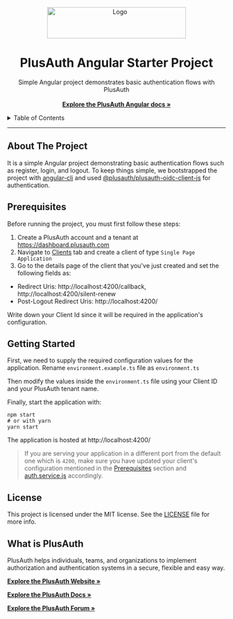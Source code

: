<div align="center">
  <a href="https://plusauth.com/">
    <img src="https://docs.plusauth.com/images/pa-white.svg" alt="Logo" width="320" height="72" >
  </a>
</div>

<h1 align="center">PlusAuth Angular Starter Project</h1>

 <p align="center">
    Simple Angular project demonstrates basic authentication flows with PlusAuth
    <br />
    <br />
    <a href="https://docs.plusauth.com/quickStart/spa/angular" target="_blank"><strong>Explore the PlusAuth Angular docs »</strong></a>
</p>

<details>
  <summary>Table of Contents</summary>
    <li><a href="#about-the-project">About The Project</a></li>
    <li><a href="#prerequisites">Prerequisites</a></li>
    <li><a href="#getting-started">Getting Started</a></li>
    <li><a href="#license">License</a></li>
    <li><a href="#what-is-plusauth">What is PlusAuth</a></li>
 </ol>
</details>

---

## About The Project

It is a simple Angular project demonstrating basic authentication flows such as register, login, and logout. To keep things simple, we bootstrapped the project with [angular-cli](https://angular.io/cli) and used
[@plusauth/plusauth-oidc-client-js](https://github.com/PlusAuth/plusauth-oidc-client-js) for authentication.

## Prerequisites

Before running the project, you must first follow these steps:

1. Create a PlusAuth account and a tenant at https://dashboard.plusauth.com
2. Navigate to [Clients](https://dashboard.plusauth.com/~clients) tab and create a client of type `Single Page Application`
3. Go to the details page of the client that you've just created and set the following fields as:

- Redirect Uris: http://localhost:4200/callback, http://localhost:4200/silent-renew
- Post-Logout Redirect Uris: http://localhost:4200/

Write down your Client Id since it will be required in the application's configuration.

## Getting Started

First, we need to supply the required configuration values for the application. Rename `environment.example.ts` file as `environment.ts`

Then modify the values inside the `environment.ts` file using your Client ID and your PlusAuth tenant name.

Finally, start the application with:

```shell
npm start
# or with yarn
yarn start
```

The application is hosted at http://localhost:4200/

> If you are serving your application in a different port from the default one which is `4200`, 
> make sure you have updated your client's configuration mentioned in the [Prerequisites](#prerequisites) section and [auth.service.js](src/app/services/auth.service.js) accordingly.

## License

This project is licensed under the MIT license. See the [LICENSE](LICENSE) file for more info.

## What is PlusAuth

PlusAuth helps individuals, teams, and organizations to implement authorization and authentication systems in a secure, flexible and easy way.

<a href="https://plusauth.com/" target="_blank"><strong>Explore the PlusAuth Website »</strong></a>

<a href="https://docs.plusauth.com/" target="_blank"><strong>Explore the PlusAuth Docs »</strong></a>

<a href="https://forum.plusauth.com/" target="_blank"><strong>Explore the PlusAuth Forum »</strong></a>

